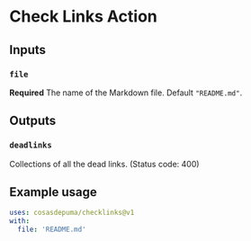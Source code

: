 # Check Links Action

## Inputs

### `file`

**Required** The name of the Markdown file. Default `"README.md"`.

## Outputs

### `deadlinks`

Collections of all the dead links. (Status code: 400)

## Example usage

```yaml
uses: cosasdepuma/checklinks@v1
with:
  file: 'README.md'
```